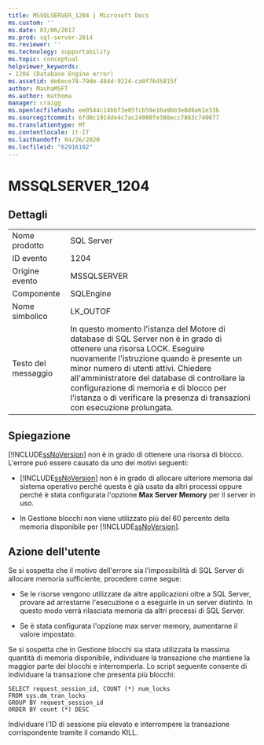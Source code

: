 ```yaml
---
title: MSSQLSERVER_1204 | Microsoft Docs
ms.custom: ''
ms.date: 03/06/2017
ms.prod: sql-server-2014
ms.reviewer: ''
ms.technology: supportability
ms.topic: conceptual
helpviewer_keywords:
- 1204 (Database Engine error)
ms.assetid: de6ece78-79de-484d-9224-ca0f7645815f
author: MashaMSFT
ms.author: mathoma
manager: craigg
ms.openlocfilehash: ee0544c14bbf3e05fcb59e16a9bb3e0d8e61e33b
ms.sourcegitcommit: 6fd8c1914de4c7ac24900fe388ecc7883c740077
ms.translationtype: MT
ms.contentlocale: it-IT
ms.lasthandoff: 04/26/2020
ms.locfileid: "62916102"
---
```

# <a name="mssqlserver_1204"></a>MSSQLSERVER_1204
    
## <a name="details"></a>Dettagli  
  
|||  
|-|-|  
|Nome prodotto|SQL Server|  
|ID evento|1204|  
|Origine evento|MSSQLSERVER|  
|Componente|SQLEngine|  
|Nome simbolico|LK_OUTOF|  
|Testo del messaggio|In questo momento l'istanza del Motore di database di SQL Server non è in grado di ottenere una risorsa LOCK. Eseguire nuovamente l'istruzione quando è presente un minor numero di utenti attivi. Chiedere all'amministratore del database di controllare la configurazione di memoria e di blocco per l'istanza o di verificare la presenza di transazioni con esecuzione prolungata.|  
  
## <a name="explanation"></a>Spiegazione  
 [!INCLUDE[ssNoVersion](../../includes/ssnoversion-md.md)] non è in grado di ottenere una risorsa di blocco. L'errore può essere causato da uno dei motivi seguenti:  
  
-   [!INCLUDE[ssNoVersion](../../includes/ssnoversion-md.md)] non è in grado di allocare ulteriore memoria dal sistema operativo perché questa è già usata da altri processi oppure perché è stata configurata l'opzione **Max Server Memory** per il server in uso.  
  
-   In Gestione blocchi non viene utilizzato più del 60 percento della memoria disponibile per [!INCLUDE[ssNoVersion](../../includes/ssnoversion-md.md)].  
  
## <a name="user-action"></a>Azione dell'utente  
 Se si sospetta che il motivo dell'errore sia l'impossibilità di SQL Server di allocare memoria sufficiente, procedere come segue:  
  
-   Se le risorse vengono utilizzate da altre applicazioni oltre a SQL Server, provare ad arrestarne l'esecuzione o a eseguirle in un server distinto. In questo modo verrà rilasciata memoria da altri processi di SQL Server.  
  
-   Se è stata configurata l'opzione max server memory, aumentarne il valore impostato.  
  
 Se si sospetta che in Gestione blocchi sia stata utilizzata la massima quantità di memoria disponibile, individuare la transazione che mantiene la maggior parte dei blocchi e interromperla. Lo script seguente consente di individuare la transazione che presenta più blocchi:  
  
```  
SELECT request_session_id, COUNT (*) num_locks  
FROM sys.dm_tran_locks  
GROUP BY request_session_id   
ORDER BY count (*) DESC  
```  
  
 Individuare l'ID di sessione più elevato e interrompere la transazione corrispondente tramite il comando KILL.  
  
  
